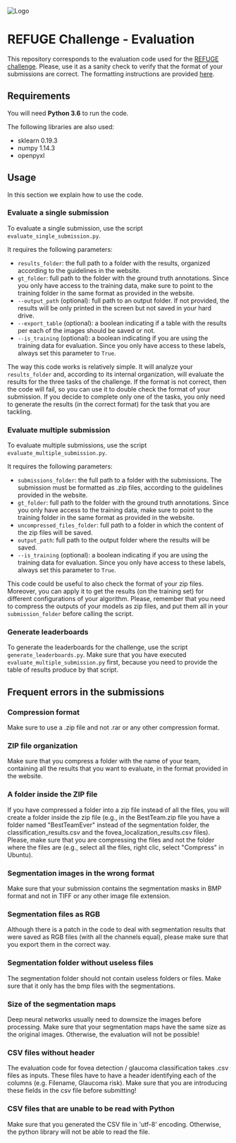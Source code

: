 
![Logo](https://raw.githubusercontent.com/ignaciorlando/refuge-evaluation/master/logo_refuge_header.png)

# REFUGE Challenge - Evaluation

This repository corresponds to the evaluation code used for the [REFUGE challenge](refuge.grand-challenge.org).
Please, use it as a sanity check to verify that the format of your submissions are correct. The formatting instructions are provided [here](https://refuge.grand-challenge.org/details/).

## Requirements

You will need **Python 3.6** to run the code.

The following libraries are also used:

- sklearn 0.19.3
- numpy 1.14.3
- openpyxl


## Usage

In this section we explain how to use the code.

### Evaluate a single submission

To evaluate a single submission, use the script ```evaluate_single_submission.py```.

It requires the following parameters:
- ```results_folder```: the full path to a folder with the results, organized according to the guidelines in the website.
- ```gt_folder```: full path to the folder with the ground truth annotations. Since you only have access to the training data, make sure to point to the training folder in the same format as provided in the website.
- ```--output_path``` (optional): full path to an output folder. If not provided, the results will be only printed in the screen but not saved in your hard drive.
- ```--export_table``` (optional): a boolean indicating if a table with the results per each of the images should be saved or not.
- ```--is_training``` (optional): a boolean indicating if you are using the training data for evaluation. Since you only have access to these labels, always set this parameter to ```True```.

The way this code works is relatively simple. It will analyze your ```results_folder``` and, according to its internal organization, will evaluate the results for the three tasks of the challenge. If the format is not correct, then the code will fail, so you can use it to double check the format of your submission. If you decide to complete only one of the tasks, you only need to generate the results (in the correct format) for the task that you are tackling.



### Evaluate multiple submission

To evaluate multiple submissions, use the script ```evaluate_multiple_submission.py```. 

It requires the following parameters:
- ```submissions_folder```: the full path to a folder with the submissions. The submission must be formatted as .zip files, according to the guidelines provided in the website.
- ```gt_folder```: full path to the folder with the ground truth annotations. Since you only have access to the training data, make sure to point to the training folder in the same format as provided in the website.
- ```uncompressed_files_folder```: full path to a folder in which the content of the zip files will be saved.
- ```output_path```: full path to the output folder where the results will be saved.
- ```--is_training``` (optional): a boolean indicating if you are using the training data for evaluation. Since you only have access to these labels, always set this parameter to ```True```.

This code could be useful to also check the format of your zip files. Moreover, you can apply it to get the results (on the training set) for different configurations of your algorithm. Please, remember that you need to compress the outputs of your models as zip files, and put them all in your ```submission_folder``` before calling the script.



### Generate leaderboards

To generate the leaderboards for the challenge, use the script ```generate_leaderboards.py```.
Make sure that you have executed ```evaluate_multiple_submission.py``` first, because you need to provide the table of results produce by that script.


## Frequent errors in the submissions

### Compression format
Make sure to use a .zip file and not .rar or any other compression format.

### ZIP file organization
Make sure that you compress a folder with the name of your team, containing all the results that you want to evaluate, in the format provided in the website.

### A folder inside the ZIP file
If you have compressed a folder into a zip file instead of all the files, you will create a folder inside the zip file (e.g., in the BestTeam.zip file you have a folder named "BestTeamEver" instead of the segmentation folder, the classification_results.csv and the fovea_localization_results.csv files). Please, make sure that you are compressing the files and not the folder where the files are (e.g., select all the files, right clic, select "Compress" in Ubuntu).

### Segmentation images in the wrong format

Make sure that your submission contains the segmentation masks in BMP format and not in TIFF or any other image file extension.

### Segmentation files as RGB

Although there is a patch in the code to deal with segmentation results that were saved as RGB files (with all the channels equal), please make sure that you export them in the correct way.

### Segmentation folder without useless files

The segmentation folder should not contain useless folders or files. Make sure that it only has the bmp files with the segmentations.

### Size of the segmentation maps

Deep neural networks usually need to downsize the images before processing. Make sure that your segmentation maps have the same size as the original images. Otherwise, the evaluation will not be possible!

### CSV files without header
The evaluation code for fovea detection / glaucoma classification takes .csv files as inputs. These files have to have a header identifying each of the columns (e.g. Filename, Glaucoma risk). Make sure that you are introducing these fields in the csv file before submitting!

### CSV files that are unable to be read with Python
Make sure that you generated the CSV file in 'utf-8' encoding. Otherwise, the python library will not be able to read the file.

